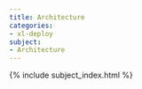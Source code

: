 ```yaml
---
title: Architecture
categories:
- xl-deploy
subject:
- Architecture
---
```


{% include subject_index.html %}
